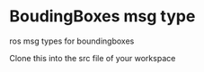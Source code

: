 # BoudingBoxes msg type
ros msg types for boundingboxes

Clone this into the src file of your workspace
